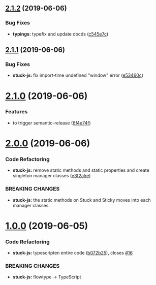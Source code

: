 ## [2.1.2](https://github.com/RyoNkmr/stuck-js/compare/v2.1.1...v2.1.2) (2019-06-06)


### Bug Fixes

* **typings:** typefix and update docds ([c545e7c](https://github.com/RyoNkmr/stuck-js/commit/c545e7c))

## [2.1.1](https://github.com/RyoNkmr/stuck-js/compare/v2.1.0...v2.1.1) (2019-06-06)


### Bug Fixes

* **stuck-js:** fix import-time undefined "window" error ([e53460c](https://github.com/RyoNkmr/stuck-js/commit/e53460c))

# [2.1.0](https://github.com/RyoNkmr/stuck-js/compare/v2.0.0...v2.1.0) (2019-06-06)


### Features

* to trigger semantic-release ([6f4e74f](https://github.com/RyoNkmr/stuck-js/commit/6f4e74f))

# [2.0.0](https://github.com/RyoNkmr/stuck-js/compare/v1.0.0...v2.0.0) (2019-06-06)


### Code Refactoring

* **stuck-js:** remove static methods and static properties and create singleton manager classes ([e3f2a5e](https://github.com/RyoNkmr/stuck-js/commit/e3f2a5e))


### BREAKING CHANGES

* **stuck-js:** the static methods on Stuck and Sticky moves into each
manager classes.

# [1.0.0](https://github.com/RyoNkmr/stuck-js/compare/v0.7.1...v1.0.0) (2019-06-05)


### Code Refactoring

* **stuck-js:** typescripten entire code ([b072b25](https://github.com/RyoNkmr/stuck-js/commit/b072b25)), closes [#16](https://github.com/RyoNkmr/stuck-js/issues/16)


### BREAKING CHANGES

* **stuck-js:** flowtype -> TypeScript
